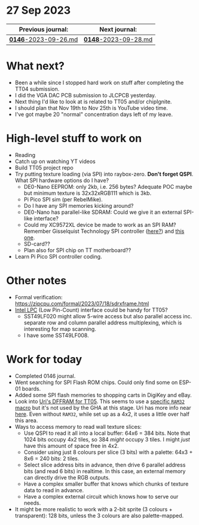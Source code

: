 # 27 Sep 2023

| Previous journal: | Next journal: |
|-|-|
| [**0146**-2023-09-26.md](./0146-2023-09-26.md) | [**0148**-2023-09-28.md](./0148-2023-09-28.md) |

# What next?

*   Been a while since I stopped hard work on stuff after completing the TT04 submission.
*   I did the VGA DAC PCB submission to JLCPCB yesterday.
*   Next thing I'd like to look at is related to TT05 and/or chipIgnite.
*   I should plan that Nov 19th to Nov 25th is YouTube video time.
*   I've got maybe 20 "normal" concentration days left of my leave.

# High-level stuff to work on

*   Reading
*   Catch up on watching YT videos
*   Build TT05 project repo
*   Try putting texture loading (via SPI) into raybox-zero. **Don't forget QSPI**. What SPI hardware options do I have?
    *   DE0-Nano EEPROM: only 2kb, i.e. 256 bytes? Adequate POC maybe but minimum texture is 32x32xRGB111 which is 3kb.
    *   Pi Pico SPI sim (per RebelMike).
    *   Do I have any SPI memories kicking around?
    *   DE0-Nano has parallel-like SDRAM: Could we give it an external SPI-like interface?
    *   Could my XC9572XL device be made to work as an SPI RAM? Remember Gisselquist Technology SPI controller ([here?](https://opencores.org/websvn/filedetails?repname=xulalx25soc&path=%2Fxulalx25soc%2Ftrunk%2Fdoc%2Fqspispec.pdf)) and [this one](https://opencores.org/projects/spi/).
    *   SD-card??
    *   Plan also for SPI chip on TT motherboard??
*   Learn Pi Pico SPI controller coding.

# Other notes

*   Formal verification: https://zipcpu.com/formal/2023/07/18/sdrxframe.html
*   [Intel LPC](https://www.intel.com/content/dam/www/program/design/us/en/documents/low-pin-count-interface-specification.pdf) (Low Pin-Count) interface could be handy for TT05?
    *   SST49LF020 might allow 5-wire access but also parallel access inc. separate row and column parallel address multiplexing, which is interesting for map scanning.
    *   I have some SST49LF008.

# Work for today

*   Completed 0146 journal.
*   Went searching for SPI Flash ROM chips. Could only find some on ESP-01 boards.
*   Added some SPI flash memories to shopping carts in DigiKey and eBay.
*   Look into [Uri's DFFRAM for TT05][DFFRAM]. This seems to use a [specific `RAM32` macro](https://github.com/TinyTapeout/tt05-dffram-example/commit/5634b26a1931e2e1e616897c0c9b0c0e869d62f7) but it's not used by the GHA at this stage. Uri has more info near [here](https://discord.com/channels/1009193568256135208/1152064806447227000/1154962533250236545). Even without `RAM32`, while set up as a 4x2, it uses a little over half this area.
*   Ways to access memory to read wall texture slices:
    *   Use QSPI to read it all into a local buffer: 64x6 = 384 bits. Note that 1024 bits occupy 4x2 tiles, so 384 *might* occupy 3 tiles. I might *just* have this amount of space free in 4x2.
    *   Consider using just 8 colours per slice (3 bits) with a palette: 64x3 + 8x6 = 240 bits: 2 tiles.
    *   Select slice address bits in advance, then drive 6 parallel address bits (and read 6 bits) in realtime. In this case, an external memory can directly drive the RGB outputs.
    *   Have a complex smaller buffer that knows which chunks of texture data to read in advance.
    *   Have a complex external circuit which knows how to serve our needs.
*   It might be more realistic to work with a 2-bit sprite (3 colours + transparent): 128 bits, unless the 3 colours are also palette-mapped.


[DFFRAM]: https://github.com/TinyTapeout/tt05-dffram-example/blob/main/info.yaml
